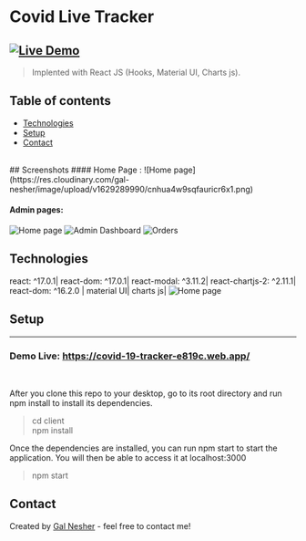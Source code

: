 # Covid Live Tracker
[![Live Demo](https://img.shields.io/badge/demo-online-green.svg)](https://covid-19-tracker-e819c.web.app/)
---
>Implented with React JS (Hooks, Material UI, Charts js).

## Table of contents
* [Technologies](#technologies)
* [Setup](#setup)
* [Contact](#contact)


<br>
## Screenshots
#### Home Page :
![Home page](https://res.cloudinary.com/gal-nesher/image/upload/v1629289990/cnhua4w9sqfauricr6x1.png)

#### Admin pages:
![Home page](https://res.cloudinary.com/gal-nesher/image/upload/v1629290130/i7lfpsaluofhv00khw90.png)
![Admin Dashboard](https://res.cloudinary.com/gal-nesher/image/upload/v1629289976/z3wohreizltdkmpoz2r3.png)
![Orders](https://res.cloudinary.com/gal-nesher/image/upload/v1629289976/zfupsfrhndhcxrcttmqy.png)



## Technologies
react: ^17.0.1|
react-dom: ^17.0.1|
react-modal: ^3.11.2| 
react-chartjs-2: ^2.11.1|
react-dom: ^16.2.0 | 
material UI|
charts js|
![Home page]()



## Setup
---
### Demo Live: https://covid-19-tracker-e819c.web.app/
<br>

After you clone this repo to your desktop, go to its root directory and run npm install to install its dependencies.
>cd client <br>
>npm install<br>

Once the dependencies are installed, you can run npm start to start the application. You will then be able to access it at localhost:3000
>npm start


## Contact
Created by [Gal Nesher](https://www.linkedin.com/in/gal-nesher-153a881a3/) - feel free to contact me!
